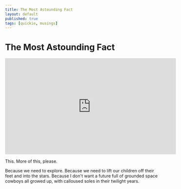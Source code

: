 ```yaml
---
title: The Most Astounding Fact
layout: default
published: true
tags: [quickie, musings]
---
```


# The Most Astounding Fact

<iframe width="560" height="315" src="http://www.youtube.com/embed/9D05ej8u-gU" frameborder="0" allowfullscreen></iframe>

This. More of this, please.

Because we need to explore. Because we need to lift our children off their feet and into the stars. Because I don't want a future full of grounded space cowboys all growed up, with calloused soles in their twilight years.